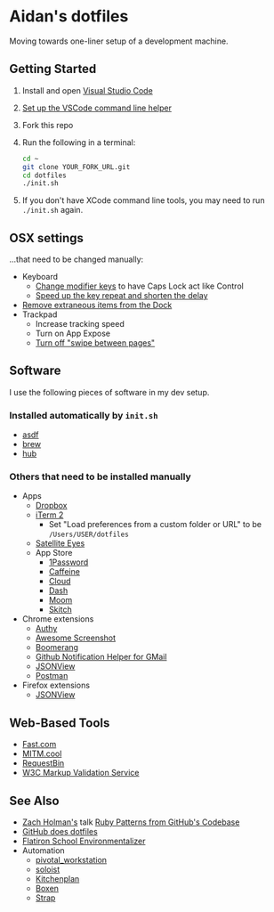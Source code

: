 # Aidan's dotfiles

Moving towards one-liner setup of a development machine.

## Getting Started

1. Install and open [Visual Studio Code](https://code.visualstudio.com/)
1. [Set up the VSCode command line helper](https://code.visualstudio.com/docs/setup/mac#_launching-from-the-command-line)
1. Fork this repo
1. Run the following in a terminal:

   ```bash
   cd ~
   git clone YOUR_FORK_URL.git
   cd dotfiles
   ./init.sh
   ```

1. If you don't have XCode command line tools, you may need to run `./init.sh` again.

## OSX settings

...that need to be changed manually:

- Keyboard
  - [Change modifier keys](https://support.apple.com/guide/mac-help/change-the-behavior-of-the-modifier-keys-mchlp1011/mac) to have Caps Lock act like Control
  - [Speed up the key repeat and shorten the delay](https://support.apple.com/guide/mac-help/set-how-quickly-a-key-repeats-mchl0311bdb4/mac)
- [Remove extraneous items from the Dock](https://support.apple.com/guide/mac-help/dock-mh35859/mac#mchlpf80766d)
- Trackpad
  - Increase tracking speed
  - Turn on App Expose
  - [Turn off "swipe between pages"](https://support.apple.com/guide/mac-help/change-trackpad-preferences-mchlp1226/10.14/mac/10.14)

## Software

I use the following pieces of software in my dev setup.

### Installed automatically by `init.sh`

- [asdf](https://asdf-vm.com/)
- [brew](http://mxcl.github.com/homebrew/)
- [hub](https://hub.github.com)

### Others that need to be installed manually

- Apps
  - [Dropbox](http://db.tt/y5bnAOst)
  - [iTerm 2](http://www.iterm2.com)
    - Set "Load preferences from a custom folder or URL" to be `/Users/USER/dotfiles`
  - [Satellite Eyes](http://satelliteeyes.tomtaylor.co.uk/)
  - App Store
    - [1Password](https://itunes.apple.com/us/app/1password-password-manager/id443987910?mt=12)
    - [Caffeine](http://itunes.apple.com/us/app/caffeine/id411246225)
    - [Cloud](http://itunes.apple.com/us/app/cloud/id417602904)
    - [Dash](https://itunes.apple.com/us/app/dash/id458034879)
    - [Moom](https://itunes.apple.com/us/app/moom/id419330170?mt=12)
    - [Skitch](https://itunes.apple.com/us/app/skitch/id425955336?mt=12)
- Chrome extensions
  - [Authy](https://www.authy.com/)
  - [Awesome Screenshot](https://chrome.google.com/webstore/detail/awesome-screenshot-captur/alelhddbbhepgpmgidjdcjakblofbmce)
  - [Boomerang](http://www.boomeranggmail.com/)
  - [Github Notification Helper for GMail](https://chrome.google.com/webstore/detail/github-notification-helpe/gmhijkhbpihfmkmhmcfebmlkaekgmaje)
  - [JSONView](https://chrome.google.com/webstore/detail/jsonview/chklaanhfefbnpoihckbnefhakgolnmc)
  - [Postman](https://chrome.google.com/webstore/detail/postman-rest-client/fdmmgilgnpjigdojojpjoooidkmcomcm)
- Firefox extensions
  - [JSONView](https://addons.mozilla.org/en-US/firefox/addon/jsonview/)

## Web-Based Tools

- [Fast.com](https://fast.com/)
- [MITM.cool](http://mitm.cool/)
- [RequestBin](http://requestb.in/)
- [W3C Markup Validation Service](http://validator.w3.org/)

## See Also

- [Zach Holman's](http://zachholman.com/) talk [Ruby Patterns from GitHub's Codebase](http://speakerdeck.com/u/holman/p/ruby-patterns-from-githubs-codebase?slide=7)
- [GitHub does dotfiles](http://dotfiles.github.com)
- [Flatiron School Environmentalizer](https://github.com/flatiron-school/environmentalizer/)
- Automation
  - [pivotal_workstation](https://github.com/pivotal/pivotal_workstation)
  - [soloist](https://github.com/mkocher/soloist)
  - [Kitchenplan](https://github.com/kitchenplan/kitchenplan)
  - [Boxen](https://boxen.github.com)
  - [Strap](https://github.com/mikemcquaid/strap)
